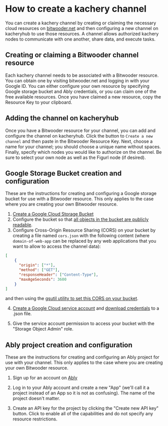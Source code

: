 # How to create a kachery channel

You can create a kachery channel by creating or claiming the necessary cloud resources on [bitwooder.net](https://bitwooder.net) and then configuring a new channel on kacheryhub to use those resources. A channel allows authorized kachery nodes to communicate with one another, share data, and execute tasks.

## Creating or claiming a Bitwooder channel resource

Each kachery channel needs to be associated with a Bitwooder resource. You can obtain one by visiting bitwooder.net and logging in with your Google ID. You can either configure your own resource by specifying Google storage bucket and Ably credentials, or you can claim one of the free available resources. Once you have claimed a new resource, copy the Resource Key to your clipboard.

## Adding the channel on kacheryhub

Once you have a Bitwooder resource for your channel, you can add and configure the channel on kacheryhub. Click the button to `Create a new channel` and then paste in the Bitwooder Resource Key. Next, choose a name for your channel; you should choose a unique name without spaces. Finally, specify which nodes you would like to authorize on the channel. Be sure to select your own node as well as the Figurl node (if desired).

## Google Storage Bucket creation and configuration

These are the instructions for creating and configuring a Google storage bucket for use with a Bitwooder resource. This only applies to the case where you are creating your own Bitwooder resource.

1. [Create a Google Cloud Storage Bucket](https://cloud.google.com/storage/docs/creating-buckets)
2. Configure the bucket so that [all objects in the bucket are publicly readable](https://cloud.google.com/storage/docs/access-control/making-data-public#buckets).
3. Configure Cross-Origin Resource Sharing (CORS) on your bucket by creating a file named `cors.json` with the following content (where `domain-of-web-app` can be replaced by any web applications that you want to allow to access the channel data):

```json
[
    {
      "origin": ["*"],
      "method": ["GET"],
      "responseHeader": ["Content-Type"],
      "maxAgeSeconds": 3600
    }
]
```

and then using the [gsutil utility to set this CORS on your bucket](https://cloud.google.com/storage/docs/configuring-cors#configure-cors-bucket).

4. [Create a Google Cloud service account](https://cloud.google.com/iam/docs/creating-managing-service-accounts#creating) and [download credentials](https://cloud.google.com/iam/docs/creating-managing-service-account-keys#creating_service_account_keys) to a .json file.

5. Give the service account permission to access your bucket with the "Storage Object Admin" role.

## Ably project creation and configuration

These are the instructions for creating and configuring an Ably project for use with your channel. This only applies to the case where you are creating your own Bitwooder resource.

1. Sign up for an account on [Ably](https://ably.com/)

2. Log in to your Ably account and create a new "App" (we'll call it a project instead of an App so it is not as confusing). The name of the project doesn't matter.

3. Create an API key for the project by clicking the "Create new API key" button. Click to enable all of the capabilities and do not specify any resource restrictions.
